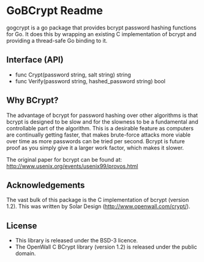 # GoBCrypt Readme

gogcrypt is a go package that provides bcrypt password hashing
functions for Go. It does this by wrapping an existing C
implementation of bcrypt and providing a thread-safe Go binding to it.

## Interface (API)

* func Crypt(password string, salt string) string
* func Verify(password string, hashed_password string) bool

## Why BCrypt?

The advantage of bcrypt for password hashing over other algorithms is
that bcrypt is designed to be slow and for the slowness to be a
fundamental and controllable part of the algorithm. This is a
desirable feature as computers are continually getting faster, that
makes brute-force attacks more viable over time as more passwords can
be tried per second. Bcrypt is future proof as you simply give it a
larger work factor, which makes it slower.

The original paper for bcrypt can be found at:
http://www.usenix.org/events/usenix99/provos.html

## Acknowledgements

The vast bulk of this package is the C implementation of bcrypt
(version 1.2). This was written by Solar Design
(http://www.openwall.com/crypt/).

## License

* This library is released under the BSD-3 licence.
* The OpenWall C BCrypt library (version 1.2) is released under the
  public domain.


